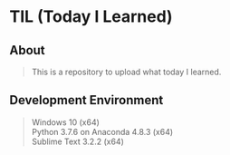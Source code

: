 # TIL (Today I Learned)

## About

> This is a repository to upload what today I learned.

## Development Environment

> Windows 10 (x64)  
> Python 3.7.6 on Anaconda 4.8.3 (x64)  
> Sublime Text 3.2.2 (x64)  